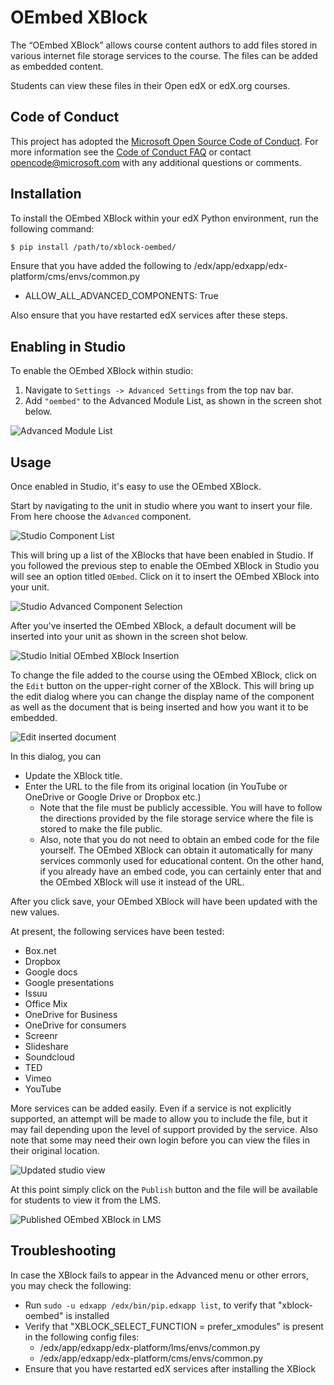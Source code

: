 OEmbed XBlock
===================

The “OEmbed XBlock” allows course content authors to add files stored in various internet file storage services to the course. The files can be added as embedded content.

Students can view these files in their Open edX or edX.org courses.

Code of Conduct
---------------
This project has adopted the [Microsoft Open Source Code of Conduct](https://opensource.microsoft.com/codeofconduct/). For more information see the [Code of Conduct FAQ](https://opensource.microsoft.com/codeofconduct/faq/) or contact [opencode@microsoft.com](mailto:opencode@microsoft.com) with any additional questions or comments.


Installation
------------

To install the OEmbed XBlock within your edX Python environment, run the following command:

```bash
$ pip install /path/to/xblock-oembed/
```

Ensure that you have added the following to /edx/app/edxapp/edx-platform/cms/envs/common.py
- ALLOW_ALL_ADVANCED_COMPONENTS: True

Also ensure that you have restarted edX services after these steps.

Enabling in Studio
------------------

To enable the OEmbed XBlock within studio:

1. Navigate to `Settings -> Advanced Settings` from the top nav bar.
2. Add `"oembed"` to the Advanced Module List, as shown in the screen shot below.

![Advanced Module List](docs/img/oembed_advanced.jpg)

Usage
-----
Once enabled in Studio, it's easy to use the OEmbed XBlock.

Start by navigating to the unit in studio where you want to insert your file. From here choose the `Advanced` component.

![Studio Component List](docs/img/component_list.png)

This will bring up a list of the XBlocks that have been enabled in Studio. If you followed the previous step to enable the OEmbed XBlock in Studio you will see an option titled `OEmbed`. Click on it to insert the OEmbed XBlock into your unit.

![Studio Advanced Component Selection](docs/img/oembed_button.jpg)

After you've inserted the OEmbed XBlock, a default document will be inserted into your unit as shown in the screen shot below.

![Studio Initial OEmbed XBlock Insertion](docs/img/oembed_default.jpg)

To change the file added to the course using the OEmbed XBlock, click on the `Edit` button on the upper-right corner of the XBlock. This will bring up the edit dialog where you can change the display name of the component as well as the  document that is being inserted and how you want it to be embedded.

![Edit inserted document](docs/img/oembed_edit.jpg)

In this dialog, you can

- Update the XBlock title.
- Enter the URL to the file from its original location (in YouTube or OneDrive or Google Drive or Dropbox etc.) 
    - Note that the file must be publicly accessible. You will have to follow the directions provided by the file storage service where the file is stored to make the file public. 
    - Also, note that you do not need to obtain an embed code for the file yourself. The OEmbed XBlock can obtain it automatically for many services commonly used for educational content. On the other hand, if you already have an embed code, you can certainly enter that and the OEmbed XBlock will use it instead of the URL. 

After you click save, your OEmbed XBlock will have been updated with the new values.

At present, the following services have been tested:
- Box.net
- Dropbox
- Google docs
- Google presentations
- Issuu
- Office Mix
- OneDrive for Business
- OneDrive for consumers
- Screenr
- Slideshare
- Soundcloud
- TED
- Vimeo
- YouTube

More services can be added easily. Even if a service is not explicitly supported, an attempt will be made to allow you to include the file, but it may fail depending upon the level of support provided by the service.
Also note that some may need their own login before you can view the files in their original location.

![Updated studio view](docs/img/oembed_studio_view.jpg)

At this point simply click on the `Publish` button and the file will be available for students to view it from the LMS.

![Published OEmbed XBlock in LMS](docs/img/oembed_student_view.jpg)

Troubleshooting
---------------

In case the XBlock fails to appear in the Advanced menu or other errors, you may check the following:
- Run `sudo -u edxapp /edx/bin/pip.edxapp list`, to verify that "xblock-oembed" is installed
- Verify that "XBLOCK_SELECT_FUNCTION = prefer_xmodules" is present in the following config files:
  - /edx/app/edxapp/edx-platform/lms/envs/common.py
  - /edx/app/edxapp/edx-platform/cms/envs/common.py
- Ensure that you have restarted edX services after installing the XBlock
